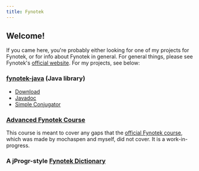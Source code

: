 ```yaml
---
title: Fynotek
---
```


## Welcome!
If you came here, you're probably either looking for one of my projects for Fynotek, or for info about Fynotek in general. For general things, please see Fynotek's [official website](https://aspenlangs.neocities.org/fyn.html). For my projects, see below:


### [fynotek-java](https://github.com/mathmaster13/fynotek-java) (Java library)
- [Download](https://github.com/mathmaster13/fynotek-java/releases/latest)
- [Javadoc](https://mathmaster13.github.io/fynotek-java/javadoc/overview-tree.html)
- [Simple Conjugator](https://mathmaster13.github.io/fynotek-java/conjugator)

### [Advanced Fynotek Course](advanced-course)
This course is meant to cover any gaps that the [official Fynotek course](https://aspenlangs.neocities.org/fynles.html), which was made by mochaspen and myself, did not cover. It is a work-in-progress.

### A jProgr-style [Fynotek Dictionary](https://mathmaster13.github.io/fynotek/dict/)
